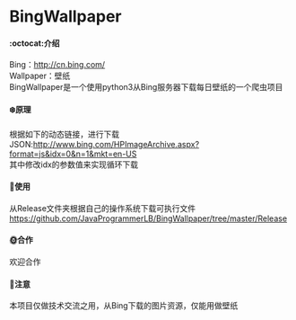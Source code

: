 # BingWallpaper
#### :octocat:介绍
Bing：http://cn.bing.com/  
Wallpaper：壁纸  
BingWallpaper是一个使用python3从Bing服务器下载每日壁纸的一个爬虫项目  
#### :snowflake:原理
根据如下的动态链接，进行下载
JSON:http://www.bing.com/HPImageArchive.aspx?format=js&idx=0&n=1&mkt=en-US  
其中修改idx的参数值来实现循环下载
#### :evergreen_tree:使用
从Release文件夹根据自己的操作系统下载可执行文件
https://github.com/JavaProgrammerLB/BingWallpaper/tree/master/Release
#### :sun_with_face:合作
欢迎合作
#### :dog:注意
本项目仅做技术交流之用，从Bing下载的图片资源，仅能用做壁纸
